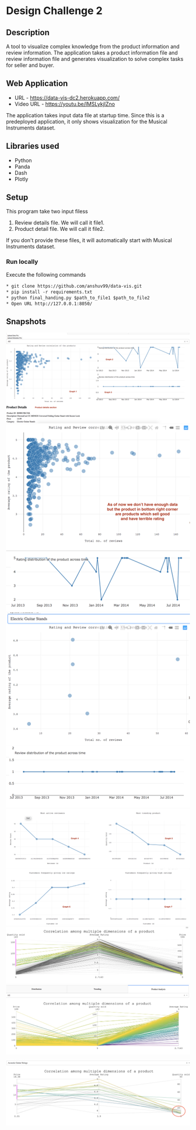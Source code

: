 # Design Challenge 2

## Description
A tool to visualize complex knowledge from the product information and review information. The application takes a product information file and review information file and generates visualization to solve complex tasks for seller and buyer.

## Web Application

* URL - https://data-vis-dc2.herokuapp.com/
* Video URL -  https://youtu.be/lMSLykjIZno

The application takes input data file at startup time. Since this is a predeployed application, it only shows visualization for the Musical Instruments dataset.


## Libraries used

* Python
* Panda
* Dash
* Plotly

## Setup

This program take two input filess
1) Review details file. We will call it file1.
2) Product detail file. We will call it file2.

If you don't provide these files, it will automatically start with Musical Instruments dataset.

### Run locally
Execute the following commands
```
* git clone https://github.com/anshuv99/data-vis.git
* pip install -r requirements.txt
* python final_handing.py $path_to_file1 $path_to_file2
* Open URL http://127.0.0.1:8050/
```

## Snapshots
![Image of Yaktocat](https://github.com/anshuv99/data-vis/blob/master/snaphots/Product_detail_graph.png)
![Image of Yaktocat](https://github.com/anshuv99/data-vis/blob/master/snaphots/overall_ratying_review.png)
![Image of Yaktocat](https://github.com/anshuv99/data-vis/blob/master/snaphots/rating_distribution_over_time.png)
![Image of Yaktocat](https://github.com/anshuv99/data-vis/blob/master/snaphots/rating_review_count_category.png)
![Image of Yaktocat](https://github.com/anshuv99/data-vis/blob/master/snaphots/review_distribution_over_time.png)
![Image of Yaktocat](https://github.com/anshuv99/data-vis/blob/master/snaphots/tredning_peoduct_active_reviewers.png)
![Image of Yaktocat](https://github.com/anshuv99/data-vis/blob/master/snaphots/customer_giving_low_rating_high_rating.png)
![Image of Yaktocat](https://github.com/anshuv99/data-vis/blob/master/snaphots/Focusing_on_major_selling_item_distribution.png)
![Image of Yaktocat](https://github.com/anshuv99/data-vis/blob/master/snaphots/parallel_coordinates_dimension_product.png)

![Image of Yaktocat](https://github.com/anshuv99/data-vis/blob/master/snaphots/Focusing_on_specific_price_range_and_category.png)
